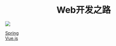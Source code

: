# <center>Web开发之路</center>


![](https://ss.csdn.net/p?https://mmbiz.qpic.cn/mmbiz_jpg/Pn4Sm0RsAujibm5pV7xAlozo1fslfZEkict9fFKJONGNfZfwtgjStMCYZpmw6baMM8hb7DbJvexuxBpMKvB7wxPA/640?wx_fmt=jpeg)

<a href="https://cgl-dong.github.io/Spring">Spring</a><br>
<a href="https://cgl-dong.github.io/Vue">Vue.js</a>
